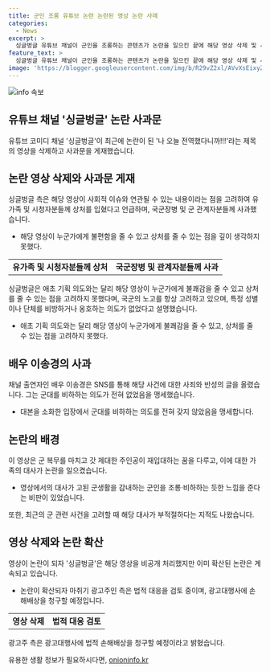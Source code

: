 ```yaml
---
title: 군인 조롱 유튜브 논란 논란된 영상 논란 사례
categories:
  - News
excerpt: >
  싱글벙글 유튜브 채널이 군인을 조롱하는 콘텐츠가 논란을 일으킨 끝에 해당 영상 삭제 및 사과문 게재. 측은 군인 및 유가족 상처를 입힌 것으로 사과하며 국군에 대한 감사를 표했고, 채널 출연자도 의도와는 다르게 불쾌함을 느낄 수 있다고 반성과 고개 숙임을 했음. 온라인에서는 군인을 조롱하는 듯한 느낌에 비판이 쏟아지고, 관련 광고주는 법적 대응을 예고했음. (출처: 유튜브 싱글벙글 SGBG 영상 및 커뮤니티 캡처)
feature_text: >
  싱글벙글 유튜브 채널이 군인을 조롱하는 콘텐츠가 논란을 일으킨 끝에 해당 영상 삭제 및 사과문 게재. 측은 군인 및 유가족 상처를 입힌 것으로 사과하며 국군에 대한 감사를 표했고, 채널 출연자도 의도와는 다르게 불쾌함을 느낄 수 있다고 반성과 고개 숙임을 했음. 온라인에서는 군인을 조롱하는 듯한 느낌에 비판이 쏟아지고, 관련 광고주는 법적 대응을 예고했음. (출처: 유튜브 싱글벙글 SGBG 영상 및 커뮤니티 캡처)
image: 'https://blogger.googleusercontent.com/img/b/R29vZ2xl/AVvXsEixyZcFfHzMRdzZMjFBmAUKJYCLCGyLL1o632UiGVXcaFdKo_bkvkuCioo0uUKlGfBVcT3P84aROyZIXSBEx3Aw5nCQ3pTgDom1WDC4m8eifvWiAmWEEVb4x6G_l8C0QH225ldMjyaFvpxGEBGNO37VmDTDMHGhJPq73UglMfDca1-0aw/s1600/blogspot.png'
---
```


<p><img src="https://blogger.googleusercontent.com/img/b/R29vZ2xl/AVvXsEixyZcFfHzMRdzZMjFBmAUKJYCLCGyLL1o632UiGVXcaFdKo_bkvkuCioo0uUKlGfBVcT3P84aROyZIXSBEx3Aw5nCQ3pTgDom1WDC4m8eifvWiAmWEEVb4x6G_l8C0QH225ldMjyaFvpxGEBGNO37VmDTDMHGhJPq73UglMfDca1-0aw/s1600/blogspot.png" alt="info 속보" /></p>

<h2 data-ke-size="size26">유튜브 채널 '싱글벙글' 논란 사과문</h2>

<p data-ke-size="size16">유튜브 코미디 채널 '싱글벙글'이 최근에 논란이 된 '나 오늘 전역했다니까!!!'라는 제목의 영상을 삭제하고 사과문을 게재했습니다.</p>

<h2 data-ke-size="size24">논란 영상 삭제와 사과문 게재</h2>

<p data-ke-size="size16">싱글벙글 측은 해당 영상이 사회적 이슈와 연관될 수 있는 내용이라는 점을 고려하여 유가족 및 시청자분들께 상처를 입혔다고 언급하며, 국군장병 및 군 관계자분들께 사과했습니다.</p>

<ul>
<li>해당 영상이 누군가에게 불편함을 줄 수 있고 상처를 줄 수 있는 점을 깊이 생각하지 못했다.</li>
</ul>

<table>
<tr>
<td style="text-align: center; height: 17px;"><b>유가족 및 시청자분들께 상처</b></td>
<td style="text-align: center; height: 17px;"><b>국군장병 및 관계자분들께 사과</b></td>
</tr>
</table>

<p data-ke-size="size16">싱글벙글은 애초 기획 의도와는 달리 해당 영상이 누군가에게 불쾌감을 줄 수 있고 상처를 줄 수 있는 점을 고려하지 못했다며, 국군의 노고를 항상 고려하고 있으며, 특정 성별이나 단체를 비방하거나 옹호하는 의도가 없었다고 설명했습니다.</p>

<ul>
<li>애초 기획 의도와는 달리 해당 영상이 누군가에게 불쾌감을 줄 수 있고, 상처를 줄 수 있는 점을 고려하지 못했다.</li>
</ul>

<h2 data-ke-size="size24">배우 이송경의 사과</h2>

<p data-ke-size="size16">채널 출연자인 배우 이송경은 SNS를 통해 해당 사건에 대한 사죄와 반성의 글을 올렸습니다. 그는 군대를 비하하는 의도가 전혀 없었음을 맹세했습니다.</p>

<ul>
<li>대본을 소화한 입장에서 군대를 비하하는 의도를 전혀 갖지 않았음을 맹세합니다.</li>
</ul>

<h2 data-ke-size="size24">논란의 배경</h2>

<p data-ke-size="size16">이 영상은 군 복무를 마치고 갓 제대한 주인공이 재입대하는 꿈을 다루고, 이에 대한 가족의 대사가 논란을 일으켰습니다.</p>

<ul>
<li>영상에서의 대사가 고된 군생활을 감내하는 군인을 조롱·비하하는 듯한 느낌을 준다는 비판이 있었습니다.</li>
</ul>

<p data-ke-size="size16">또한, 최근의 군 관련 사건을 고려할 때 해당 대사가 부적절하다는 지적도 나왔습니다.</p>

<h2 data-ke-size="size24">영상 삭제와 논란 확산</h2>

<p data-ke-size="size16">영상이 논란이 되자 '싱글벙글'은 해당 영상을 비공개 처리했지만 이미 확산된 논란은 계속되고 있습니다.</p>

<ul>
<li>논란이 확산되자 마취기 광고주인 측은 법적 대응을 검토 중이며, 광고대행사에 손해배상을 청구할 예정입니다.</li>
</ul>

<table>
<tr>
<td style="text-align: center; height: 17px;"><b>영상 삭제</b></td>
<td style="text-align: center; height: 17px;"><b>법적 대응 검토</b></td>
</tr>
</table>

<p data-ke-size="size16">광고주 측은 광고대행사에 법적 손해배상을 청구할 예정이라고 밝혔습니다.</p>
유용한 생활 정보가 필요하시다면, <a href="https://onioninfo.kr" rel="dofollow">onioninfo.kr</a>


